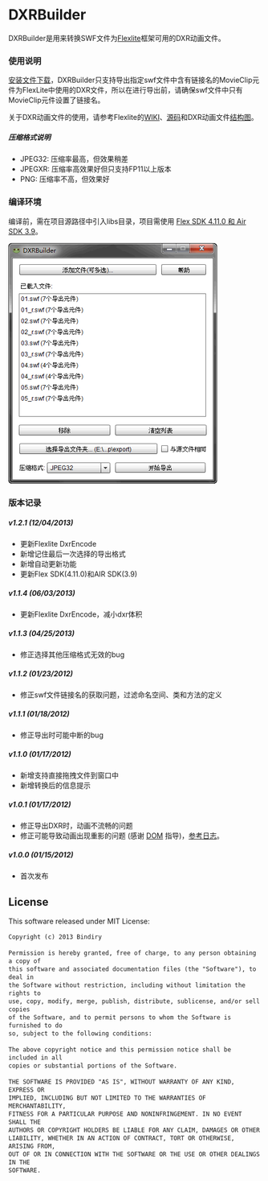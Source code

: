 DXRBuilder
==========

DXRBuilder是用来转换SWF文件为[Flexlite](http://flexlite.org/)框架可用的DXR动画文件。

### 使用说明

[安装文件下载](http://github.com/bindiry/DXRBuilder/raw/master/DXRBuilder.air)，DXRBuilder只支持导出指定swf文件中含有链接名的MovieClip元件为FlexLite中使用的DXR文件，所以在进行导出前，请确保swf文件中只有MovieClip元件设置了链接名。

关于DXR动画文件的使用，请参考Flexlite的[WIKI](http://wiki.flexlite.org)、[源码](http://github.com/flexlite)和DXR动画文件[结构图](http://wiki.flexlite.org/uploads/201210/1350297604fFF5kVj7.png)。

##### 压缩格式说明
* JPEG32: 压缩率最高，但效果稍差
* JPEGXR: 压缩率高效果好但只支持FP11以上版本
* PNG: 压缩率不高，但效果好

### 编译环境
编译前，需在项目源路径中引入libs目录，项目需使用 [Flex SDK 4.11.0 和 Air SDK 3.9](http://flex.apache.org/download-binaries.html)。

![DXRBuilder载图](https://github.com/bindiry/DXRBuilder/raw/master/dxrbuilder.png)

### 版本记录

##### v1.2.1 (12/04/2013)
* 更新Flexlite DxrEncode
* 新增记住最后一次选择的导出格式
* 新增自动更新功能
* 更新Flex SDK(4.11.0)和AIR SDK(3.9)

##### v1.1.4 (06/03/2013)
* 更新Flexlite DxrEncode，减小dxr体积

##### v1.1.3 (04/25/2013)
* 修正选择其他压缩格式无效的bug

##### v1.1.2 (01/23/2012)
* 修正swf文件链接名的获取问题，过滤命名空间、类和方法的定义

##### v1.1.1 (01/18/2012)
* 修正导出时可能中断的bug

##### v1.1.0 (01/17/2012)
* 新增支持直接拖拽文件到窗口中
* 新增转换后的信息提示

##### v1.0.1 (01/17/2012)
* 修正导出DXR时，动画不流畅的问题
* 修正可能导致动画出现重影的问题 (感谢 [DOM](http://blog.domlib.com) 指导)，[参考日志](http://blog.domlib.com/articles/353.html)。

##### v1.0.0 (01/15/2012)
* 首次发布

License
-------

This software released under MIT License:

    Copyright (c) 2013 Bindiry

    Permission is hereby granted, free of charge, to any person obtaining a copy of
    this software and associated documentation files (the "Software"), to deal in
    the Software without restriction, including without limitation the rights to
    use, copy, modify, merge, publish, distribute, sublicense, and/or sell copies
    of the Software, and to permit persons to whom the Software is furnished to do
    so, subject to the following conditions:

    The above copyright notice and this permission notice shall be included in all
    copies or substantial portions of the Software.

    THE SOFTWARE IS PROVIDED "AS IS", WITHOUT WARRANTY OF ANY KIND, EXPRESS OR
    IMPLIED, INCLUDING BUT NOT LIMITED TO THE WARRANTIES OF MERCHANTABILITY,
    FITNESS FOR A PARTICULAR PURPOSE AND NONINFRINGEMENT. IN NO EVENT SHALL THE
    AUTHORS OR COPYRIGHT HOLDERS BE LIABLE FOR ANY CLAIM, DAMAGES OR OTHER
    LIABILITY, WHETHER IN AN ACTION OF CONTRACT, TORT OR OTHERWISE, ARISING FROM,
    OUT OF OR IN CONNECTION WITH THE SOFTWARE OR THE USE OR OTHER DEALINGS IN THE
    SOFTWARE.
